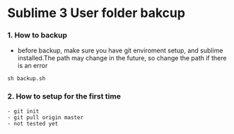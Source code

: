 # Sublime 3 User folder bakcup

### 1. How to backup

- before backup, make sure you have git enviroment setup, and sublime installed.The path may change in the future, so change the path if there is an error

```shell
sh backup.sh
```

### 2. How to setup for the first time

```
- git init
- git pull origin master
- not tested yet
```


